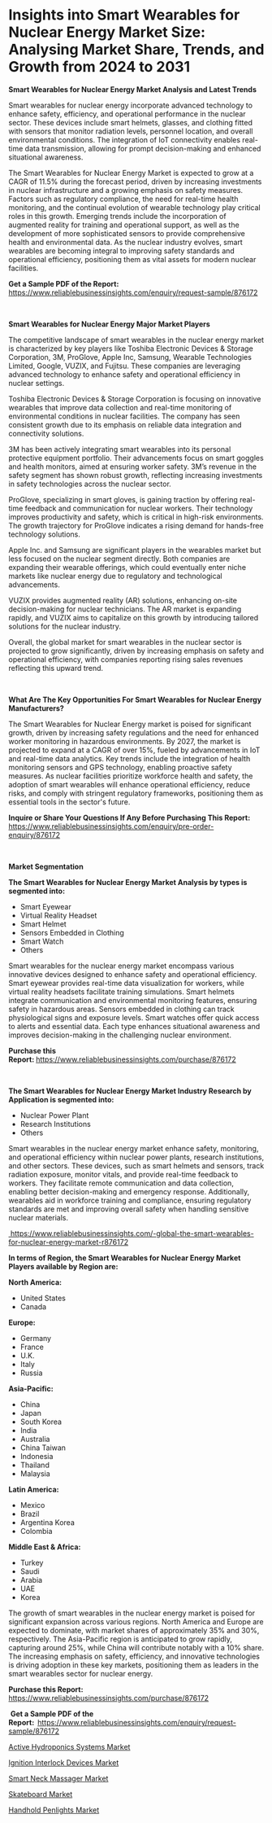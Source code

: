<p><h1>Insights into Smart Wearables for Nuclear Energy Market Size: Analysing Market Share, Trends, and Growth from 2024 to 2031</h1></p><p><strong>Smart Wearables for Nuclear Energy Market Analysis and Latest Trends</strong></p>
<p><p>Smart wearables for nuclear energy incorporate advanced technology to enhance safety, efficiency, and operational performance in the nuclear sector. These devices include smart helmets, glasses, and clothing fitted with sensors that monitor radiation levels, personnel location, and overall environmental conditions. The integration of IoT connectivity enables real-time data transmission, allowing for prompt decision-making and enhanced situational awareness.</p><p>The Smart Wearables for Nuclear Energy Market is expected to grow at a CAGR of 11.5% during the forecast period, driven by increasing investments in nuclear infrastructure and a growing emphasis on safety measures. Factors such as regulatory compliance, the need for real-time health monitoring, and the continual evolution of wearable technology play critical roles in this growth. Emerging trends include the incorporation of augmented reality for training and operational support, as well as the development of more sophisticated sensors to provide comprehensive health and environmental data. As the nuclear industry evolves, smart wearables are becoming integral to improving safety standards and operational efficiency, positioning them as vital assets for modern nuclear facilities.</p></p>
<p><strong>Get a Sample PDF of the Report:&nbsp;</strong> <a href="https://www.reliablebusinessinsights.com/enquiry/request-sample/876172">https://www.reliablebusinessinsights.com/enquiry/request-sample/876172</a></p>
<p>&nbsp;</p>
<p><strong>Smart Wearables for Nuclear Energy Major Market Players</strong></p>
<p><p>The competitive landscape of smart wearables in the nuclear energy market is characterized by key players like Toshiba Electronic Devices & Storage Corporation, 3M, ProGlove, Apple Inc, Samsung, Wearable Technologies Limited, Google, VUZIX, and Fujitsu. These companies are leveraging advanced technology to enhance safety and operational efficiency in nuclear settings.</p><p>Toshiba Electronic Devices & Storage Corporation is focusing on innovative wearables that improve data collection and real-time monitoring of environmental conditions in nuclear facilities. The company has seen consistent growth due to its emphasis on reliable data integration and connectivity solutions.</p><p>3M has been actively integrating smart wearables into its personal protective equipment portfolio. Their advancements focus on smart goggles and health monitors, aimed at ensuring worker safety. 3M’s revenue in the safety segment has shown robust growth, reflecting increasing investments in safety technologies across the nuclear sector.</p><p>ProGlove, specializing in smart gloves, is gaining traction by offering real-time feedback and communication for nuclear workers. Their technology improves productivity and safety, which is critical in high-risk environments. The growth trajectory for ProGlove indicates a rising demand for hands-free technology solutions.</p><p>Apple Inc. and Samsung are significant players in the wearables market but less focused on the nuclear segment directly. Both companies are expanding their wearable offerings, which could eventually enter niche markets like nuclear energy due to regulatory and technological advancements.</p><p>VUZIX provides augmented reality (AR) solutions, enhancing on-site decision-making for nuclear technicians. The AR market is expanding rapidly, and VUZIX aims to capitalize on this growth by introducing tailored solutions for the nuclear industry.</p><p>Overall, the global market for smart wearables in the nuclear sector is projected to grow significantly, driven by increasing emphasis on safety and operational efficiency, with companies reporting rising sales revenues reflecting this upward trend.</p></p>
<p>&nbsp;</p>
<p><strong>What Are The Key Opportunities For Smart Wearables for Nuclear Energy Manufacturers?</strong></p>
<p><p>The Smart Wearables for Nuclear Energy market is poised for significant growth, driven by increasing safety regulations and the need for enhanced worker monitoring in hazardous environments. By 2027, the market is projected to expand at a CAGR of over 15%, fueled by advancements in IoT and real-time data analytics. Key trends include the integration of health monitoring sensors and GPS technology, enabling proactive safety measures. As nuclear facilities prioritize workforce health and safety, the adoption of smart wearables will enhance operational efficiency, reduce risks, and comply with stringent regulatory frameworks, positioning them as essential tools in the sector's future.</p></p>
<p><strong>Inquire or Share Your Questions If Any Before Purchasing This Report:</strong> <a href="https://www.reliablebusinessinsights.com/enquiry/pre-order-enquiry/876172">https://www.reliablebusinessinsights.com/enquiry/pre-order-enquiry/876172</a></p>
<p>&nbsp;</p>
<p><strong>Market Segmentation</strong></p>
<p><strong>The Smart Wearables for Nuclear Energy Market Analysis by types is segmented into:</strong></p>
<p><ul><li>Smart Eyewear</li><li>Virtual Reality Headset</li><li>Smart Helmet</li><li>Sensors Embedded in Clothing</li><li>Smart Watch</li><li>Others</li></ul></p>
<p><p>Smart wearables for the nuclear energy market encompass various innovative devices designed to enhance safety and operational efficiency. Smart eyewear provides real-time data visualization for workers, while virtual reality headsets facilitate training simulations. Smart helmets integrate communication and environmental monitoring features, ensuring safety in hazardous areas. Sensors embedded in clothing can track physiological signs and exposure levels. Smart watches offer quick access to alerts and essential data. Each type enhances situational awareness and improves decision-making in the challenging nuclear environment.</p></p>
<p><strong>Purchase this Report:&nbsp;</strong><a href="https://www.reliablebusinessinsights.com/purchase/876172">https://www.reliablebusinessinsights.com/purchase/876172</a></p>
<p>&nbsp;</p>
<p><strong>The Smart Wearables for Nuclear Energy Market Industry Research by Application is segmented into:</strong></p>
<p><ul><li>Nuclear Power Plant</li><li>Research Institutions</li><li>Others</li></ul></p>
<p><p>Smart wearables in the nuclear energy market enhance safety, monitoring, and operational efficiency within nuclear power plants, research institutions, and other sectors. These devices, such as smart helmets and sensors, track radiation exposure, monitor vitals, and provide real-time feedback to workers. They facilitate remote communication and data collection, enabling better decision-making and emergency response. Additionally, wearables aid in workforce training and compliance, ensuring regulatory standards are met and improving overall safety when handling sensitive nuclear materials.</p></p>
<p><a href="https://www.reliablebusinessinsights.com/-global-the-smart-wearables-for-nuclear-energy-market-r876172">&nbsp;https://www.reliablebusinessinsights.com/-global-the-smart-wearables-for-nuclear-energy-market-r876172</a></p>
<p><strong>In terms of Region, the Smart Wearables for Nuclear Energy Market Players available by Region are:</strong></p>
<p>
    <p> <strong> North America: </strong>
        <ul>
            <li>United States</li>
            <li>Canada</li>
        </ul>
        </p> 
    <p> <strong> Europe: </strong>
        <ul>
            <li>Germany</li>
            <li>France</li>
            <li>U.K.</li>
            <li>Italy</li>
            <li>Russia</li>
        </ul>
        </p> 
    <p> <strong> Asia-Pacific: </strong>
        <ul>
            <li>China</li>
            <li>Japan</li>
            <li>South Korea</li>
            <li>India</li>
            <li>Australia</li>
            <li>China Taiwan</li>
            <li>Indonesia</li>
            <li>Thailand</li>
            <li>Malaysia</li>
        </ul>
        </p> 
    <p> <strong> Latin America: </strong>
        <ul>
            <li>Mexico</li>
            <li>Brazil</li>
            <li>Argentina Korea</li>
            <li>Colombia</li>
        </ul>
        </p> 
    <p> <strong> Middle East & Africa: </strong>
        <ul>
            <li>Turkey</li>
            <li>Saudi</li>
            <li>Arabia</li>
            <li>UAE</li>
            <li>Korea</li>
        </ul>
    </p>
    </p>
<p><p>The growth of smart wearables in the nuclear energy market is poised for significant expansion across various regions. North America and Europe are expected to dominate, with market shares of approximately 35% and 30%, respectively. The Asia-Pacific region is anticipated to grow rapidly, capturing around 25%, while China will contribute notably with a 10% share. The increasing emphasis on safety, efficiency, and innovative technologies is driving adoption in these key markets, positioning them as leaders in the smart wearables sector for nuclear energy.</p></p>
<p><strong>Purchase this Report: </strong><a href="https://www.reliablebusinessinsights.com/purchase/876172">https://www.reliablebusinessinsights.com/purchase/876172</a></p>
<p>&nbsp;<strong>Get a Sample PDF of the Report:&nbsp;&nbsp;</strong><a href="https://www.reliablebusinessinsights.com/enquiry/request-sample/876172">https://www.reliablebusinessinsights.com/enquiry/request-sample/876172</a></p>
<p><strong></strong></p>
<p><p><a href="https://medium.com/@nyahmertz1973/active-hydroponics-systems-market-research-report-exploring-market-size-and-revenue-analysis-for-68341a64e2ce">Active Hydroponics Systems Market</a></p><p><a href="https://www.linkedin.com/pulse/ignition-interlock-devices-market-strategic-insights-product-hwgif?trackingId=XP9ebGWnTVOWi8yblVuTNQ%3D%3D">Ignition Interlock Devices Market</a></p><p><a href="https://github.com/seamusocallaghan/Market-Research-Report-List-1/blob/main/smart-neck-massager-market.md">Smart Neck Massager Market</a></p><p><a href="https://www.linkedin.com/pulse/global-skateboard-industry-research-report-competitive-landscape-sakyc?trackingId=1%2B1NszlFQKWbizkvWA%2BQGQ%3D%3D">Skateboard Market</a></p><p><a href="https://medium.com/@jarredmertz90/global-handhold-penlights-market-trends-forecasts-and-market-strategic-analysis-2024-2031-a43e7dd6174e">Handhold Penlights Market</a></p></p>